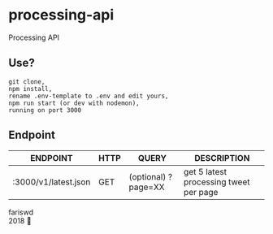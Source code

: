 # processing-api
Processing API

## Use?
```
git clone,   
npm install,   
rename .env-template to .env and edit yours,  
npm run start (or dev with nodemon),  
running on port 3000
```

## Endpoint
ENDPOINT | HTTP | QUERY | DESCRIPTION
---|---|---|---
:3000/v1/latest.json | GET | (optional) ?page=XX | get 5 latest processing tweet per page

fariswd  
2018
:rocket:
